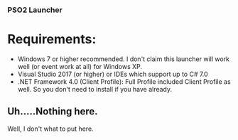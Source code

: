 ### PSO2 Launcher

# Requirements:
- Windows 7 or higher recommended. I don't claim this launcher will work well (or event work at all) for Windows XP.
- Visual Studio 2017 (or higher) or IDEs which support up to C# 7.0
- .NET Framework 4.0 (Client Profile): Full Profile included Client Profile as well. So you don't need to install if you have already.

## Uh.....Nothing here.

Well, I don't what to put here.
